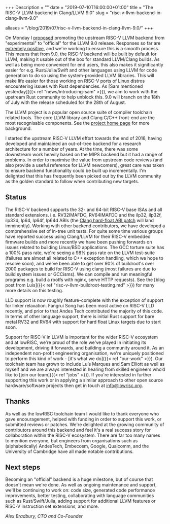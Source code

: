 +++
Description = ""
date = "2019-07-10T16:00:00+01:00"
title = "The RISC-V LLVM backend in Clang/LLVM 9.0"
slug = "risc-v-llvm-backend-in-clang-llvm-9.0"

aliases = "/blog/2019/07/risc-v-llvm-backend-in-clang-llvm-9.0/"
+++

On Monday I
[proposed](http://lists.llvm.org/pipermail/llvm-dev/2019-July/133724.html)
promoting the upstream RISC-V LLVM backend from "experimental" to "official"
for the LLVM 9.0 release. Responses so far are [extremely
positive](http://lists.llvm.org/pipermail/llvm-dev/2019-July/133740.html), and
we're working to ensure this is a smooth process. This means that from 9.0, the
RISC-V backend will be built by default for LLVM, making it usable out of the
box for standard LLVM/Clang builds. As well as being more convenient for end
users, this also makes it significantly easier for e.g. Rust/Julia/Swift and
other languages using LLVM for code generation to do so using the
system-provided LLVM libraries. This will make life easier for those working on
RISC-V ports of Linux distros encountering issues with Rust dependencies. As
[Sam mentioned yesterday]({{< ref "news/introducing-sam" >}}), we aim to work with the upstream
Rust community to help unblock this. 9.0 will branch on the 18th of July with
the release scheduled for the 28th of August.

The LLVM project is a popular open source suite of compiler toolchain related
tools. The core LLVM library and Clang C/C++ front-end are the most
recognisable components. See the [project home page](https://llvm.org/) for
more background.

I started the upstream RISC-V LLVM effort towards the end of 2016, having
developed and maintained an out-of-tree backend for a research architecture for
a number of years. At the time, there was some downstream work heavily based on
the MIPS backend but it had a range of problems. In order to maximise the value
from upstream code reviews (and also provide a useful reference for LLVM
newcomers), great care was taken to ensure backend functionality could be built
up incrementally. I'm delighted that this has frequently been picked out by the
LLVM community as the golden standard to follow when contributing new targets.

## Status

The RISC-V backend supports the 32- and 64-bit RISC-V base ISAs and all
standard extensions. i.e. RV32IMAFDC, RV64IMAFDC and the ilp32, ilp32f, ilp32d,
lp64, lp64f, lp64d ABIs (the [Clang hard-float ABI
patch](https://reviews.llvm.org/D60456) will land imminently). Working with
other backend contributors, we have developed a comprehensive set of in-tree
unit tests. For quite some time various groups have reported success using
Clang/LLVM for their RISC-V embedded firmware builds and more recently we have
been pushing forwards on issues related to building Linux/BSD applications. The
GCC torture suite has a 100% pass rate, we're seeing a 98% pass rate on the
LLVM test-suite (failures are almost all related to C++ exception handling,
which we hope to resolve soon), and we've been able to get over 90% of
buildroot's over 2000 packages to build for RISC-V using clang (most failures
are due to build system issues or GCCisms). We can compile and run meaningful
programs e.g.  build a rootfs with nginx, serve HTTP requests). See the [blog
post from Luis]({{< ref "risc-v-llvm-buildroot-testing.md" >}}) for many more
details on this testing.

LLD support is now roughly feature-complete with the exception of support for
linker relaxation. Fangrui Song has been most active on RISC-V LLD recently,
and prior to that Andes Tech contributed the majority of this code. In terms of
other language support, there is initial Rust support for bare metal RV32 and
RV64 with support for hard float Linux targets due to start soon.

Support for RISC-V in LLVM is important for the wider RISC-V ecosystem and at
lowRISC, we're proud of the role we've played in initiating its development,
driving it forwards, and building a community around it. As an independent
non-profit engineering organisation, we're uniquely positioned to perform this
kind of work - [it's what we do]({{< ref "our-work" >}}). Our toolchain team has
grown to include Luís Marques and Sam Elliott as well as myself and we are
always interested in hearing from skilled engineers who’d like to [join our
team]({{< ref "jobs" >}}). If you're interested in further supporting this work
or in applying a similar approach to other open source hardware/software
projects then get in touch at info@lowrisc.org.

## Thanks

As well as the lowRISC toolchain team I would like to thank everyone who gave
encouragement, helped with funding in order to support this work, or submitted
reviews or patches. We're delighted at the growing community of contributors
around this backend and feel it's a real success story for collaboration within
the RISC-V ecosystem. There are far too many names to mention everyone, but
engineers from organisations such as (alphabetically) AndesTech, Embecosm,
Google, Qualcomm, and the University of Cambridge have all made notable
contributions.

## Next steps

Becoming an "official" backend is a huge milestone, but of course that doesn't
mean we're done. As well as ongoing maintenance and support, we'll be
continuing to work on: code size, generated code performance improvements,
better testing, collaborating with language communities such as
Rust/Swift/Julia, adding support for additional LLVM features or RISC-V
instruction set extensions, and more.

_Alex Bradbury, CTO and Co-Founder_
